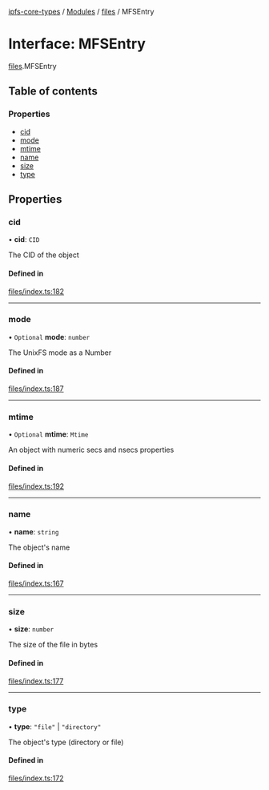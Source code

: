 [ipfs-core-types](../README.md) / [Modules](../modules.md) / [files](../modules/files.md) / MFSEntry

# Interface: MFSEntry

[files](../modules/files.md).MFSEntry

## Table of contents

### Properties

- [cid](files.MFSEntry.md#cid)
- [mode](files.MFSEntry.md#mode)
- [mtime](files.MFSEntry.md#mtime)
- [name](files.MFSEntry.md#name)
- [size](files.MFSEntry.md#size)
- [type](files.MFSEntry.md#type)

## Properties

### cid

• **cid**: `CID`

The CID of the object

#### Defined in

[files/index.ts:182](https://github.com/ipfs/js-ipfs/blob/1655368d/packages/ipfs-core-types/src/files/index.ts#L182)

___

### mode

• `Optional` **mode**: `number`

The UnixFS mode as a Number

#### Defined in

[files/index.ts:187](https://github.com/ipfs/js-ipfs/blob/1655368d/packages/ipfs-core-types/src/files/index.ts#L187)

___

### mtime

• `Optional` **mtime**: `Mtime`

An object with numeric secs and nsecs properties

#### Defined in

[files/index.ts:192](https://github.com/ipfs/js-ipfs/blob/1655368d/packages/ipfs-core-types/src/files/index.ts#L192)

___

### name

• **name**: `string`

The object's name

#### Defined in

[files/index.ts:167](https://github.com/ipfs/js-ipfs/blob/1655368d/packages/ipfs-core-types/src/files/index.ts#L167)

___

### size

• **size**: `number`

The size of the file in bytes

#### Defined in

[files/index.ts:177](https://github.com/ipfs/js-ipfs/blob/1655368d/packages/ipfs-core-types/src/files/index.ts#L177)

___

### type

• **type**: ``"file"`` \| ``"directory"``

The object's type (directory or file)

#### Defined in

[files/index.ts:172](https://github.com/ipfs/js-ipfs/blob/1655368d/packages/ipfs-core-types/src/files/index.ts#L172)

